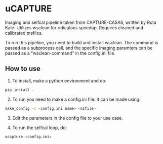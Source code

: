 # uCAPTURE

Imaging and selfcal pipeline taken from CAPTURE-CASA6, written by Ruta Kale. Utilizes wsclean for ridiculous speedup. Requires cleaned and calibrated msfiles. 

To run this pipeline, you need to build and install wsclean. The command is passed as a subprocess call, and the specific imaging paramters can be passed as a "wsclean-command" in the config.ini file.

## How to use

1. To install, make a python environment and do:

```bash
pip install .
```

2. To run you need to make a config.ini file. It can be made using:

```bash 
make_config -c <config.ini name> <msfile>
```

3. Edit the parameters in the config file to your use case.

4. To run the selfcal loop, do:

```bash
ucapture <config.ini>
```

